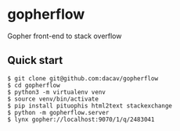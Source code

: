 # gopherflow

Gopher front-end to stack overflow

## Quick start

    $ git clone git@github.com:dacav/gopherflow
    $ cd gopherflow
    $ python3 -m virtualenv venv
    $ source venv/bin/activate
    $ pip install pituophis html2text stackexchange
    $ python -m gopherflow.server
    $ lynx gopher://localhost:9070/1/q/2483041
